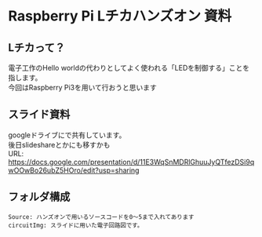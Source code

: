 # Raspberry Pi Lチカハンズオン 資料

## Lチカって？
 電子工作のHello worldの代わりとしてよく使われる「LEDを制御する」ことを指します。  
 今回はRaspberry Pi3を用いて行おうと思います
 
## スライド資料
googleドライブにで共有しています。  
後日slideshareとかにも移すかも  
URL: https://docs.google.com/presentation/d/11E3WqSnMDRlGhuuJyQTfezDSi9qwOOwBo26ubZ5HOro/edit?usp=sharing

## フォルダ構成
    Source: ハンズオンで用いるソースコードを0～5まで入れてあります
    circuitImg: スライドに用いた電子回路図です。
